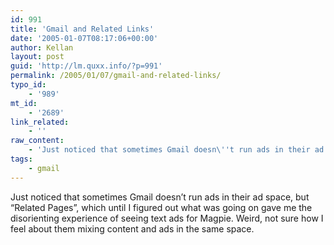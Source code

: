 ```yaml
---
id: 991
title: 'Gmail and Related Links'
date: '2005-01-07T08:17:06+00:00'
author: Kellan
layout: post
guid: 'http://lm.quxx.info/?p=991'
permalink: /2005/01/07/gmail-and-related-links/
typo_id:
    - '989'
mt_id:
    - '2689'
link_related:
    - ''
raw_content:
    - 'Just noticed that sometimes Gmail doesn\''t run ads in their ad space, but \"Related Pages\", which until I figured out what was going on gave me the disorienting experience of seeing text ads for Magpie.  Weird, not sure how I feel about them mixing content and ads in the same space.'
tags:
    - gmail
---
```


Just noticed that sometimes Gmail doesn’t run ads in their ad space, but “Related Pages”, which until I figured out what was going on gave me the disorienting experience of seeing text ads for Magpie. Weird, not sure how I feel about them mixing content and ads in the same space.